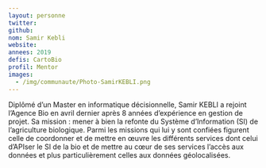 ```yaml
---
layout: personne
twitter: 
github: 
nom: Samir Kebli
website:
annees: 2019
defis: CartoBio
profil: Mentor
images:
  - /img/communaute/Photo-SamirKEBLI.png
---
```


Diplômé d’un Master en informatique décisionnelle, Samir KEBLI a rejoint l’Agence Bio en avril dernier après 8 années d’expérience en gestion de projet. Sa mission : mener à bien la refonte du Système d’Information (SI) de l’agriculture biologique. Parmi les missions qui lui y sont confiées figurent celle de coordonner et de mettre en œuvre les différents services dont celui d’APIser le SI de la bio et de mettre au cœur de ses services l’accès aux données et plus particulièrement celles aux données géolocalisées.
